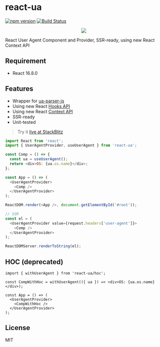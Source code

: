 # react-ua

[![npm version](https://badge.fury.io/js/react-ua.svg)](https://badge.fury.io/js/react-ua)
[![Build Status](https://travis-ci.org/antonybudianto/react-ua.svg?branch=master)](https://travis-ci.org/antonybudianto/react-ua)

<p align="center">
<img src="https://user-images.githubusercontent.com/7658554/210290544-85e3a809-c9e2-4a96-a5ce-349f15be907f.png">
</p>

React User Agent Component and Provider, SSR-ready, using new React Context API

## Requirement

- React 16.8.0

## Features

- Wrapper for [ua-parser-js](https://github.com/faisalman/ua-parser-js)
- Using new React [Hooks API](https://reactjs.org/docs/hooks-faq.html)
- Using new React [Context API](https://reactjs.org/docs/context.html)
- SSR-ready
- Unit-tested

> Try it [live at StackBlitz](https://stackblitz.com/edit/demo-react-ua)

```js
import React from 'react';
import { UserAgentProvider, useUserAgent } from 'react-ua';

const Comp = () => {
  const ua = useUserAgent();
  return <div>OS: {ua.os.name}</div>;
};

const App = () => (
  <UserAgentProvider>
    <Comp />
  </UserAgentProvider>
);

ReactDOM.render(<App />, document.getElementById('#root'));

// SSR
const el = (
  <UserAgentProvider value={request.headers['user-agent']}>
    <Comp />
  </UserAgentProvider>
);

ReactDOMServer.renderToString(el);
```

## HOC (deprecated)

```tsx
import { withUserAgent } from 'react-ua/hoc';

const CompWithHoc = withUserAgent(({ ua }) => <div>OS: {ua.os.name}</div>);

const App = () => (
  <UserAgentProvider>
    <CompWithHoc />
  </UserAgentProvider>
);
```

## License

MIT
